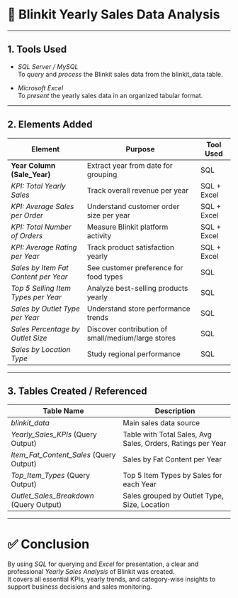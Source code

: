 # 🛒 Blinkit Yearly Sales Data Analysis

---

## 1. Tools Used

- *SQL Server / MySQL*  
  To *query* and *process* the Blinkit sales data from the blinkit_data table.

- *Microsoft Excel*  
  To *present* the yearly sales data in an organized tabular format.

---

## 2. Elements Added

| Element | Purpose | Tool Used |
|--------|---------|-----------|
| **Year Column (Sale_Year)** | Extract year from date for grouping | SQL |
| *KPI: Total Yearly Sales* | Track overall revenue per year | SQL + Excel |
| *KPI: Average Sales per Order* | Understand customer order size per year | SQL + Excel |
| *KPI: Total Number of Orders* | Measure Blinkit platform activity | SQL + Excel |
| *KPI: Average Rating per Year* | Track product satisfaction yearly | SQL + Excel |
| *Sales by Item Fat Content per Year* | See customer preference for food types | SQL |
| *Top 5 Selling Item Types per Year* | Analyze best-selling products yearly | SQL |
| *Sales by Outlet Type per Year* | Understand store performance trends | SQL |
| *Sales Percentage by Outlet Size* | Discover contribution of small/medium/large stores | SQL |
| *Sales by Location Type* | Study regional performance | SQL |

---

## 3. Tables Created / Referenced

| Table Name | Description |
|------------|-------------|
| *blinkit_data* | Main sales data source |
| *Yearly_Sales_KPIs* (Query Output) | Table with Total Sales, Avg Sales, Orders, Ratings per Year |
| *Item_Fat_Content_Sales* (Query Output) | Sales by Fat Content per Year |
| *Top_Item_Types* (Query Output) | Top 5 Item Types by Sales for each Year |
| *Outlet_Sales_Breakdown* (Query Output) | Sales grouped by Outlet Type, Size, Location |

---

# ✅ Conclusion

By using *SQL* for querying and *Excel* for presentation, a clear and professional *Yearly Sales Analysis* of Blinkit was created.  
It covers all essential KPIs, yearly trends, and category-wise insights to support business decisions and sales monitoring.
